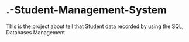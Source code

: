 # .-Student-Management-System
This is the project about tell that Student data recorded by using the SQL, Databases Management
